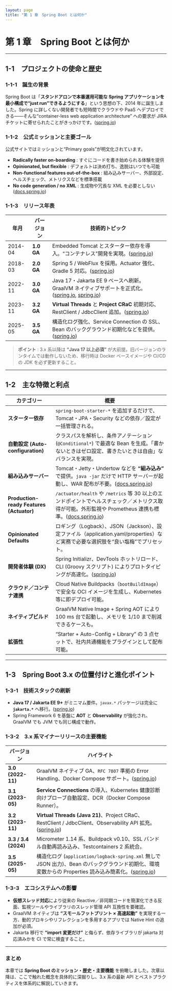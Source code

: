 ```yaml
---
layout: page
title: "第 1 章　Spring Boot とは何か"
---
```


# 第 1 章　Spring Boot とは何か

---

## 1-1　プロジェクトの使命と歴史

### 1-1-1　誕生の背景

Spring Boot は「**スタンドアロンで本番運用可能な Spring アプリケーションを最小構成で“just run”できるようにする**」という思想の下、2014 年に誕生しました。Spring に詳しくない開発者でも短時間でクラウドや PaaS へデプロイできる――そんな“container-less web application architecture” への要求が JIRA チケットに寄せられたことがきっかけです。([spring.io][1])

### 1-1-2　公式ミッションと主要ゴール

公式サイトではミッションと“Primary goals”が明文化されています。

* **Radically faster on-boarding** : すぐにコードを書き始められる体験を提供
* **Opinionated, but flexible** : デフォルトは決め打ち、逸脱はいつでも可能
* **Non-functional features out-of-the-box** : 組み込みサーバー、外部設定、ヘルスチェック、メトリクスなどを標準搭載
* **No code generation / no XML** : 生成物や冗長な XML を必要としない([docs.spring.io][2])

### 1-1-3　リリース年表

| 年月      | バージョン      | 技術的トピック                                                                                 |
| ------- | ---------- | --------------------------------------------------------------------------------------- |
| 2014-04 | **1.0 GA** | Embedded Tomcat とスターター依存を導入。“コンテナレス”開発を実現。([spring.io][1])                              |
| 2018-03 | **2.0 GA** | Spring 5 / WebFlux を採用。Actuator 強化、Gradle 5 対応。([spring.io][3])                         |
| 2022-11 | **3.0 GA** | Java 17・Jakarta EE 9 ベースへ刷新。GraalVM ネイティブサポートを正式化。([spring.io][4], [spring.io][5])      |
| 2023-11 | **3.2 GA** | **Virtual Threads** と **Project CRaC** 初期対応、RestClient / JdbcClient 追加。([spring.io][6]) |
| 2025-05 | **3.5 GA** | 構造化ログ強化、Service Connection の SSL、Bean のバックグラウンド初期化などを提供。([spring.io][7])                |

> **ポイント** : 3.x 系以降は **“Java 17 以上必須”** が大前提。旧バージョンのランタイムでは動作しないため、移行時は Docker ベースイメージや CI/CD の JDK を必ず更新すること。

---

## 1-2　主な特徴と利点

| カテゴリー                                    | 概要                                                                                                              |
| ---------------------------------------- | --------------------------------------------------------------------------------------------------------------- |
| **スターター依存**                              | `spring-boot-starter-*` を追加するだけで、Tomcat・JPA・Security などの依存／設定が一括管理される。                                          |
| **自動設定 (Auto-configuration)**            | クラスパスを解析し、条件アノテーション (`@Conditional*`) で最適な Bean を生成。「書かないときはゼロ設定、書きたいときは自由」なバランスを実現。                            |
| **組み込みサーバー**                             | Tomcat・Jetty・Undertow などを **“組み込み”** で提供。`java -jar` だけで HTTP サーバーが起動し、WAR 配布が不要。([docs.spring.io][8])          |
| **Production-ready Features (Actuator)** | `/actuator/health` や `/metrics` 等 30 以上のエンドポイントでヘルスチェック／メトリクス取得が可能。外形監視や Prometheus 連携も標準。([docs.spring.io][9]) |
| **Opinionated Defaults**                 | ロギング（Logback）、JSON（Jackson）、設定ファイル（application.yaml/properties）など実務で必要な選択肢を“良い塩梅”でプリセット。                        |
| **開発者体験 (DX)**                           | Spring Initializr、DevTools ホットリロード、CLI (Groovy スクリプト) によりプロトタイピングが高速化。([spring.io][5])                          |
| **クラウド／コンテナ連携**                          | Cloud Native Buildpacks（`bootBuildImage`）で安全な OCI イメージを生成し、Kubernetes 等に即デプロイ可能。                                |
| **ネイティブビルド**                             | GraalVM Native Image + Spring AOT により 100 ms 台で起動し、メモリを 1/10 まで削減できるケースも。                                       |
| **拡張性**                                  | “Starter + Auto-Config + Library” の 3 点セットで、社内共通機能をプラグインとして配布可能。                                                |

---

## 1-3　Spring Boot 3.x の位置付けと進化ポイント

### 1-3-1　技術スタックの刷新

* **Java 17 / Jakarta EE 9+** がミニマム要件。`javax.*` パッケージは完全に **`jakarta.*`** へ移行。([spring.io][5])
* Spring Framework 6 を基盤に **AOT** と **Observability** が強化され、GraalVM でも JVM でも同じ構成で動作。

### 1-3-2　3.x 系マイナーリリースの主要機能

| バージョン                | ハイライト                                                                                                              |
| -------------------- | ------------------------------------------------------------------------------------------------------------------ |
| **3.0 (2022-11)**    | GraalVM ネイティブ GA、`RFC 7807` 準拠の Error Handling、Docker Compose サポート。([spring.io][4])                                |
| **3.1 (2023-05)**    | **Service Connections** の導入、Kubernetes 健康診断向けプローブ自動設定、DCR（Docker Compose Runner）。                                  |
| **3.2 (2023-11)**    | **Virtual Threads (Java 21)**、Project CRaC、RestClient / JdbcClient、Observability API 拡充。([spring.io][6])           |
| **3.3 / 3.4 (2024)** | Micrometer 1.14 系、Buildpack v0.10、SSL バンドル自動再読み込み、Testcontainers 2 系統合。                                            |
| **3.5 (2025-05)**    | 構造化ログ (`application/logback-spring.xml` 無しで JSON 出力)、Bean のバックグラウンド初期化、環境変数からの Properties 読み込み簡素化。([spring.io][7]) |

### 1-3-3　エコシステムへの影響

* **仮想スレッド対応**により従来の Reactive／非同期コードを簡潔化できる反面、監視ツールやライブラリのスレッド管理 API 互換性を要確認。
* GraalVM ネイティブは **“スモールフットプリント × 高速起動”** を実現する一方、動的プロキシやリフレクションを多用するアプリでは Native Hint の追加が必須。
* Jakarta 移行で **“import 変更だけ”** と侮らず、依存ライブラリが jakarta 対応済みかを CI で常に検査すること。

---

### まとめ

本章では **Spring Boot のミッション・歴史・主要機能** を俯瞰しました。次章以降は、ここで触れた概念を具体的に深掘りし、3.x 系の最新 API とベストプラクティスを体系的に解説していきます。

[1]: https://spring.io/blog/2014/04/01/spring-boot-1-0-ga-released "Spring Boot 1.0 GA Released"
[2]: https://docs.spring.io/spring-boot/index.html "Spring Boot :: Spring Boot"
[3]: https://spring.io/blog/2018/03/01/spring-boot-2-0-goes-ga?utm_source=chatgpt.com "Spring Boot 2.0 goes GA"
[4]: https://spring.io/blog/2022/11/24/spring-boot-3-0-goes-ga?utm_source=chatgpt.com "Spring Boot 3.0 Goes GA"
[5]: https://spring.io/blog/2022/05/24/preparing-for-spring-boot-3-0?utm_source=chatgpt.com "Preparing for Spring Boot 3.0"
[6]: https://spring.io/blog/2023/11/23/spring-boot-3-2-0-available-now "Spring Boot 3.2.0 available now"
[7]: https://spring.io/blog/2025/05/22/spring-boot-3-5-0-available-now "Spring Boot 3.5.0 available now"
[8]: https://docs.spring.io/spring-boot/docs/2.0.0.M2/reference/html/boot-features-developing-web-applications.html?utm_source=chatgpt.com "27. Developing web applications - Spring"
[9]: https://docs.spring.io/spring-boot/reference/actuator/index.html?utm_source=chatgpt.com "Production-ready Features :: Spring Boot"

